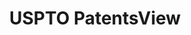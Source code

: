 ---
bigquery: https://console.cloud.google.com/bigquery?p=patents-public-data&d=patentsview&page=dataset
citation: Attribution should be given to PatentsView for use, distribution, or derivative
  works.
code: https://github.com/CSSIP-AIR/PatentsView-Code-Snippets/
contributors: USPTO
cost: None
description: 'PatentsView includes US patent data including raw data (summaries, applications,
  pregrant applications), disambugations of inventors and assignees, and inventor
  gender estimates.  Also foreign priority data, # of figures and sheets, and government
  interest statements.'
documentation: https://patentsview.org/query/builder-faqs
last_edit: 04/11/2022, 21:59:55
location: https://patentsview.org/
maintained_by: USPTO
record_creation_timestamp: 12/2/2020 17:20:46
schema_fields:
- state
- action_date
- kind
- state_fips
- inventor_id
- county
- subcategory_id
- status
- subsection_id
- disamb_assignee_id_20181127
- level_three
- disamb_inventor_id_20181127
- attribution_status
- disamb_assignee_id_20200630
- rawlocation_id
- disclaimer_date
- lawyer_id
- latin_name
- disamb_inventor_id_20180528
- relkind
- city
- citation_id
- classification_status
- patent_id
- latitude
- lname
- disamb_assignee_id_20190820
- exemplary
- disamb_assignee_id_20191008
- subgroup
- latlong
- category_id
- num_sheets
- disamb_inventor_id_20200331
- male
- type
- _102_date
- disamb_assignee_id_20200929
- doc_type
- lapse_of_patent
- ipc_class
- disamb_assignee_id_20200331
- symbol_position
- term_grant
- disamb_inventor_id_20191008
- role
- series_code
- sector_title
- f102_date
- disamb_inventor_id_20200630
- reldocno
- doctype
- designation
- uuid
- num
- country
- rule_47
- section_id
- name_first
- rel_id
- group
- gi_statement
- disamb_inventor_id_20190312
- country_transformed
- disamb_inventor_id_20190820
- disamb_inventor_id_20191231
- disamb_inventor_id_20201229
- subgroup_id
- classification_level
- disamb_assignee_id_20191231
- field_id
- num_figures
- level_one
- name_last
- subclass
- group_id
- f371_date
- rawinventor_id
- fname
- date
- disamb_inventor_id_20200929
- disamb_assignee_id_20190312
- classification_value
- main_group
- number
- variety
- deceased
- dependent
- subclass_id
- text
- male_flag
- assignee_id
- term_disclaimer
- application_id
- withdrawn
- name
- publication_number
- sequence
- disamb_inventor_id_20170808
- contract_award_number
- category
- section
- term_extension
- disamb_inventor_id_20171003
- rawassignee_id
- length
- mainclass_id
- title
- county_fips
- field_title
- ipc_version_indicator
- disamb_inventor_id_20170307
- organization
- organization_id
- level_two
- abstract
- filename
- location_id
- longitude
- applicant_type
- _371_date
- id
- num_claims
- classification_data_source
- disamb_inventor_id_20171226
shortname: patentsview
tags:
- disambiguation
- United States
- gender
terms_of_use: Creative Commons Attribution 4.0 International License.
timeframe: 1963-1999
title: USPTO PatentsView
uuid: cf1780b1-e265-4e49-8d1d-83b9cfe0fd9a
---